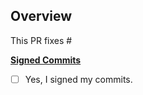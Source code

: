 ## Overview
This PR fixes #

**[Signed Commits](../CONTRIBUTING.md#sign-off-per-commit)**
- [ ] Yes, I signed my commits.

<!-- Please provide a brief overview of the changes made in this pull request. e.g. current behavior/future behavior -->

<!-- 
## Additional Information

> Any additional information that may be useful for reviewers to know 
-->

<!--
## How to Test

> Please provide instructions on how to test the changes made in this pull request
-->

<!--
## Examples/Screenshots

> Here you add related screenshots 
-->

<!-- 
## Related issues/PRs:

Here you add related issues and PRs.
If this resolved an issue, write "Resolved #<issue number>

e.g. If this PR resolves issues 1 and 2, it should look as follows:
* Resolved #1
* Resolved #2
-->

<!--
## Checklist before requesting a review

put an [x] in the box to get it checked 

- [ ] My code follows the style guidelines of this project
- [ ] I have commented on my code, particularly in hard-to-understand areas
- [ ] I have performed a self-review of my code
- [ ] If it is a core feature, I have added thorough tests.
- [ ] New and existing unit tests pass locally with my changes

**Please open the PR against the `dev` branch (Unless the PR contains only documentation changes)**

-->
 